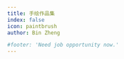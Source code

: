 ```yaml
---
title: 手绘作品集
index: false
icon: paintbrush
author: Bin Zheng

#footer: 'Need job opportunity now.'
---
```

